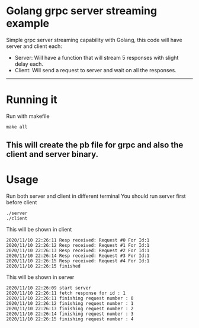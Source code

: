 # Golang grpc server streaming example

Simple grpc server streaming capability with Golang, this code will have server and client each:
* Server: Will have a function that will stream 5 responses with slight delay each.
* Client: Will send a request to server and wait on all the responses.
---
# Running it
Run with makefile
```
make all
```
This will create the pb file for grpc and also the client and server binary.
---
# Usage
Run both server and client in different terminal
You should run server first before client
```
./server
./client
```

This will be shown in client
```
2020/11/10 22:26:11 Resp received: Request #0 For Id:1
2020/11/10 22:26:12 Resp received: Request #1 For Id:1
2020/11/10 22:26:13 Resp received: Request #2 For Id:1
2020/11/10 22:26:14 Resp received: Request #3 For Id:1
2020/11/10 22:26:15 Resp received: Request #4 For Id:1
2020/11/10 22:26:15 finished
```
This will be shown in server
```
2020/11/10 22:26:09 start server
2020/11/10 22:26:11 fetch response for id : 1
2020/11/10 22:26:11 finishing request number : 0
2020/11/10 22:26:12 finishing request number : 1
2020/11/10 22:26:13 finishing request number : 2
2020/11/10 22:26:14 finishing request number : 3
2020/11/10 22:26:15 finishing request number : 4
```